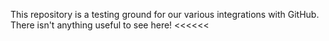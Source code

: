 This repository is a testing ground for our various integrations with GitHub. There isn't anything useful to see here!
<<<<<<
